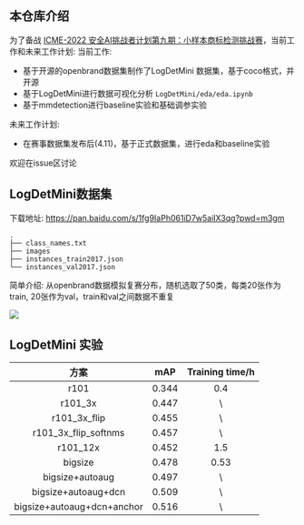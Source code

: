 ## 本仓库介绍
为了备战 [ICME-2022 安全AI挑战者计划第九期：小样本商标检测挑战赛](https://tianchi.aliyun.com/competition/entrance/531948/introduction)，当前工作和未来工作计划:
当前工作:

* 基于开源的openbrand数据集制作了LogDetMini 数据集，基于coco格式，并开源
* 基于LogDetMini进行数据可视化分析 `LogDetMini/eda/eda.ipynb`
* 基于mmdetection进行baseline实验和基础调参实验

未来工作计划:
* 在赛事数据集发布后(4.11)，基于正式数据集，进行eda和baseline实验 

欢迎在issue区讨论


## LogDetMini数据集
下载地址: https://pan.baidu.com/s/1fg9IaPh061iD7w5aiIX3qg?pwd=m3gm
```
.
├── class_names.txt
├── images
├── instances_train2017.json
└── instances_val2017.json

```
简单介绍: 从openbrand数据模拟复赛分布，随机选取了50类，每类20张作为train, 20张作为val，train和val之间数据不重复

![](https://tva1.sinaimg.cn/large/e6c9d24egy1h0td1awfjyj20u00ur0yy.jpg)

## LogDetMini 实验

|         方案         |  mAP  | Training time/h |
| :------------------: | :---: | :-------------: |
|         r101         | 0.344 |       0.4       |
|       r101_3x        | 0.447 |        \        |
|     r101_3x_flip     | 0.455 |        \        |
| r101_3x_flip_softnms | 0.457 |        \        |
|       r101_12x       | 0.452 |       1.5       |
|       bigsize       | 0.478 |       0.53       |
|       bigsize+autoaug       | 0.497 |       \       |
|       bigsize+autoaug+dcn       | 0.509 |       \       |
|       bigsize+autoaug+dcn+anchor       | 0.516 |       \       |

